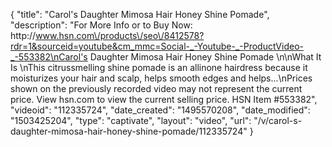 {
    "title": "Carol's Daughter Mimosa Hair Honey Shine Pomade",
    "description": "For More Info or to Buy Now: http:\/\/www.hsn.com\/products\/seo\/8412578?rdr=1&sourceid=youtube&cm_mmc=Social-_-Youtube-_-ProductVideo-_-553382\nCarol's Daughter Mimosa Hair Honey Shine Pomade  \n\nWhat It Is \nThis citrussmelling shine pomade is an allinone hairdress because it moisturizes your hair and scalp, helps smooth edges and helps...\nPrices shown on the previously recorded video may not represent the current price.  View hsn.com to view the current selling price. HSN Item #553382",
    "videoid": "112335724",
    "date_created": "1495570208",
    "date_modified": "1503425204",
    "type": "captivate",
    "layout": "video",
    "url": "\/v\/carol-s-daughter-mimosa-hair-honey-shine-pomade\/112335724"
}